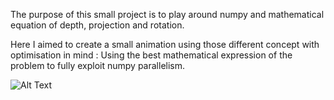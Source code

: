 The purpose of this small project is to play around numpy and mathematical equation of depth, projection and rotation.

Here I aimed to create a small animation using those different concept with optimisation in mind :
Using the best mathematical expression of the problem to fully exploit numpy parallelism.

![Alt Text](trampoline.gif)
